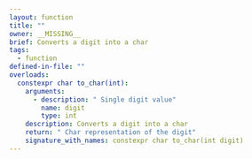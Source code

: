 ```yaml
---
layout: function
title: ""
owner: __MISSING__
brief: Converts a digit into a char
tags:
  - function
defined-in-file: ""
overloads:
  constexpr char to_char(int):
    arguments:
      - description: " Single digit value"
        name: digit
        type: int
    description: Converts a digit into a char
    return: " Char representation of the digit"
    signature_with_names: constexpr char to_char(int digit)
---
```

